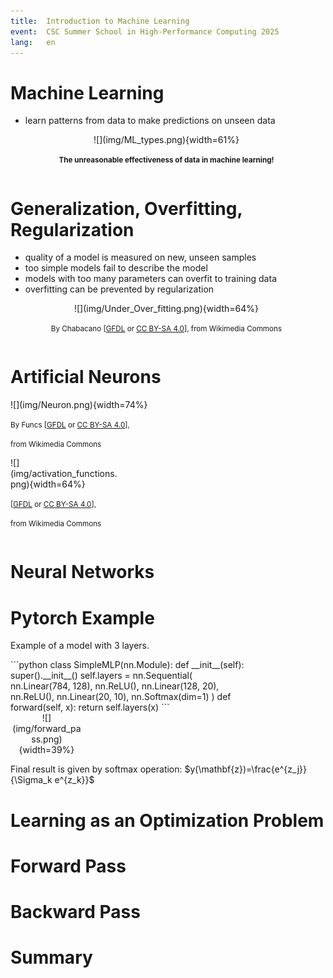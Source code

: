 ```yaml
---
title:  Introduction to Machine Learning
event:  CSC Summer School in High-Performance Computing 2025
lang:   en
---
```



# Machine Learning

- learn patterns from data to make predictions on unseen data

<div class="column"  style="width:99%; text-align: center;">
  ![](img/ML_types.png){width=61%}
  
  <small>**The unreasonable effectiveness of data in machine learning!**</small>
</div>



# Generalization, Overfitting, Regularization

- quality of a model is measured on new, unseen samples
- too simple models fail to describe the model
- models with too many parameters can overfit to training data
- overfitting can be prevented by regularization

<div class="column"  style="width:99%; text-align: center;">
  ![](img/Under_Over_fitting.png){width=64%}

  <small>By Chabacano [[GFDL](https://www.gnu.org/licenses/fdl-1.3.html) or [CC BY-SA 4.0](https://creativecommons.org/licenses/by-sa/4.0/)], from Wikimedia Commons</small>
</div>

# Artificial Neurons

<div class="column"  style="width:55%">
  ![](img/Neuron.png){width=74%}

  <small>By Funcs [[GFDL](https://www.gnu.org/licenses/fdl-1.3.html) or [CC BY-SA 4.0](https://creativecommons.org/licenses/by-sa/4.0/)],</small>
  
  <small> from Wikimedia Commons</small>
</div>
<div class="column"  style="width:34%">
  ![](img/activation_functions.png){width=64%}

  <small>[[GFDL](https://www.gnu.org/licenses/fdl-1.3.html) or [CC BY-SA 4.0](https://creativecommons.org/licenses/by-sa/4.0/)],</small>
  
  <small>from Wikimedia Commons</small>
</div>


# Neural Networks

# Pytorch Example
Example of a model with 3 layers. 
<div class="column"  style="width:75%">
```python
class SimpleMLP(nn.Module):
    def __init__(self):
        super().__init__()
        self.layers = nn.Sequential(
            nn.Linear(784, 128),
            nn.ReLU(),
            nn.Linear(128, 20),
            nn.ReLU(),
            nn.Linear(20, 10),
            nn.Softmax(dim=1)
        )
    def forward(self, x):
        return self.layers(x)
```
</div>

<div class="column"  style="width:23%; text-align: center;">
![](img/forward_pass.png){width=39%}
</div>

Final result is given by softmax operation: $y(\mathbf{z})=\frac{e^{z_j}}{\Sigma_k e^{z_k}}$

# Learning as an Optimization Problem

# Forward Pass

# Backward Pass


# Summary
